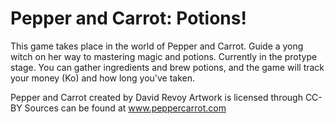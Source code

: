 # Pepper and Carrot: Potions!
This game takes place in the world of Pepper and Carrot.  Guide a yong witch on her way to mastering magic and potions.
Currently in the protype stage.  You can gather ingredients and brew potions, and the game will track your money (Ko) and how long you've taken.


Pepper and Carrot created by David Revoy
Artwork is licensed through CC-BY
Sources can be found at www.peppercarrot.com